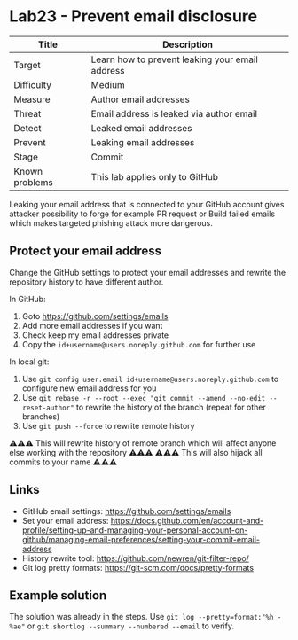 # Lab23 - Prevent email disclosure

| Title          | Description                                     |
| -------------- | ----------------------------------------------- |
| Target         | Learn how to prevent leaking your email address |
| Difficulty     | Medium                                          |
| Measure        | Author email addresses                          |
| Threat         | Email address is leaked via author email        |
| Detect         | Leaked email addresses                          |
| Prevent        | Leaking email addresses                         |
| Stage          | Commit                                          |
| Known problems | This lab applies only to GitHub                 |

Leaking your email address that is connected to your GitHub account gives attacker possibility to forge for example PR request or Build failed emails which makes targeted phishing attack more dangerous.

## Protect your email address

Change the GitHub settings to protect your email addresses and rewrite the repository history to have different author.

In GitHub:

1. Goto <https://github.com/settings/emails>
1. Add more email addresses if you want
1. Check keep my email addresses private
1. Copy the `id+username@users.noreply.github.com` for further use

In local git:

1. Use `git config user.email id+username@users.noreply.github.com` to configure new email address for you
1. Use `git rebase -r --root --exec "git commit --amend --no-edit --reset-author"` to rewrite the history of the branch (repeat for other branches)
1. Use `git push --force` to rewrite remote history

⚠⚠⚠ This will rewrite history of remote branch which will affect anyone else working with the repository ⚠⚠⚠
⚠⚠⚠ This will also hijack all commits to your name ⚠⚠⚠

## Links

- GitHub email settings: <https://github.com/settings/emails>
- Set your email address: <https://docs.github.com/en/account-and-profile/setting-up-and-managing-your-personal-account-on-github/managing-email-preferences/setting-your-commit-email-address>
- History rewrite tool: <https://github.com/newren/git-filter-repo/>
- Git log pretty formats: <https://git-scm.com/docs/pretty-formats>

## Example solution

The solution was already in the steps. Use `git log --pretty=format:"%h - %ae"` or `git shortlog --summary --numbered --email` to verify.
